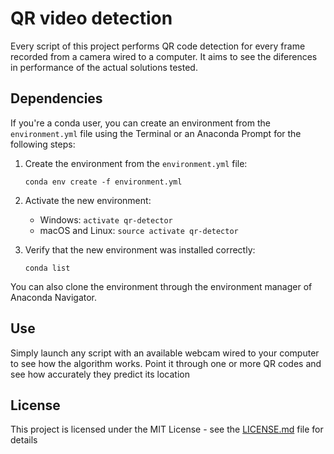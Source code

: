 # QR video detection

Every script of this project performs QR code detection for every frame recorded from a camera wired to a computer. It aims to see the diferences in performance of the actual solutions tested.

## Dependencies

If you're a conda user, you can create an environment from the ```environment.yml``` file using the Terminal or an Anaconda Prompt for the following steps:

1. Create the environment from the ```environment.yml``` file:

    ```conda env create -f environment.yml```
2. Activate the new environment:
    * Windows: ```activate qr-detector```
    * macOS and Linux: ```source activate qr-detector``` 

3. Verify that the new environment was installed correctly:

    ```conda list```
    
You can also clone the environment through the environment manager of Anaconda Navigator.

## Use

Simply launch any script with an available webcam wired to your computer to see how the algorithm works. Point it through one or more QR codes and see how accurately they predict its location

## License

This project is licensed under the MIT License - see the [LICENSE.md](LICENSE.md) file for details
